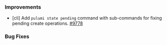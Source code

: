 ### Improvements

- [cli] Add `pulumi state pending` command with sub-commands for fixing pending
  create operations.
  [#9778](https://github.com/pulumi/pulumi/pull/9778)

### Bug Fixes
